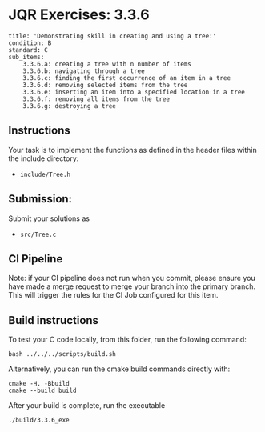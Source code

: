 # JQR Exercises: 3.3.6

```
title: 'Demonstrating skill in creating and using a tree:'
condition: B
standard: C
sub_items:
    3.3.6.a: creating a tree with n number of items
    3.3.6.b: navigating through a tree
    3.3.6.c: finding the first occurrence of an item in a tree
    3.3.6.d: removing selected items from the tree
    3.3.6.e: inserting an item into a specified location in a tree
    3.3.6.f: removing all items from the tree
    3.3.6.g: destroying a tree
```

## Instructions


Your task is to implement the functions as defined in the header files within the include directory:
* `include/Tree.h`


## Submission: 

Submit your solutions as
* `src/Tree.c`
          

## CI Pipeline

Note: if your CI pipeline does not run when you commit, please ensure you have made a merge request to merge
your branch into the primary branch. This will trigger the rules for the CI Job configured for this item.

## Build instructions 

To test your C code locally, from this folder, run the following command:

```
bash ../../../scripts/build.sh
```

Alternatively, you can run the cmake build commands directly with:

```
cmake -H. -Bbuild
cmake --build build
```

After your build is complete, run the executable

```
./build/3.3.6_exe
```

